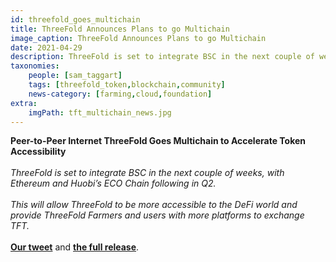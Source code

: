 ```yaml
---
id: threefold_goes_multichain
title: ThreeFold Announces Plans to go Multichain
image_caption: ThreeFold Announces Plans to go Multichain
date: 2021-04-29
description: ThreeFold is set to integrate BSC in the next couple of weeks.
taxonomies:
    people: [sam_taggart]
    tags: [threefold_token,blockchain,community]
    news-category: [farming,cloud,foundation]
extra:
    imgPath: tft_multichain_news.jpg
---
```


**Peer-to-Peer Internet ThreeFold Goes Multichain to Accelerate Token Accessibility**
<br />
<br />
_ThreeFold is set to integrate BSC in the next couple of weeks, with Ethereum and Huobi’s ECO Chain following in Q2._
<br />
<br />
_This will allow ThreeFold to be more accessible to the DeFi world and provide ThreeFold Farmers and users with more platforms to exchange TFT._
<br />
<br />
**[Our tweet](https://twitter.com/threefold_io/status/1387762711417786368)** and **[the full release](https://bitcoinist.com/peer-to-peer-internet-threefold-goes-multichain-to-accelerate-token-accessibility/)**.


<!-- TODO: Add Tags and news-category -->